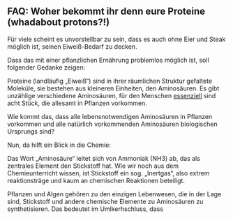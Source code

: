 ## FAQ: Woher bekommt ihr denn eure Proteine (whadabout protons?!)

Für viele scheint es unvorstellbar zu sein, dass es auch ohne Eier und Steak möglich ist, seinen Eiweiß-Bedarf zu decken.

Dass das mit einer pflanzlichen Ernährung problemlos möglich ist, soll folgender Gedanke zeigen:

Proteine (landläufig „Eiweiß“) sind in ihrer räumlichen Struktur gefaltete Moleküle, sie bestehen aus kleineren Einheiten, den Aminosäuren. Es gibt unzählige verschiedene Aminosäuren, für den Menschen [essenziell](https://de.m.wikipedia.org/wiki/Essentielle_Aminosäure) sind acht Stück, die allesamt in Pflanzen vorkommen.

Wie kommt das, dass alle lebensnotwendigen Aminosäuren in Pflanzen vorkommen und alle natürlich vorkommenden Aminosäuren biologischen Ursprungs sind?

Nun, da hilft ein Blick in die Chemie:

Das Wort „Aminosäure“ leitet sich von Ammoniak (NH3) ab, das als zentrales Element den Stickstoff hat. Wie wir noch aus dem Chemieunterricht wissen, ist Stickstoff ein sog. „Inertgas“, also extrem reaktionsträge und kaum an chemischen Reaktionen beteiligt. 

Pflanzen und Algen gehören zu den einzigen Lebenwesen, die in der Lage sind, Stickstoff und andere chemische Elemente zu Aminosäuren zu synthetisieren. Das bedeutet im Umlkerhschluss, dass  
